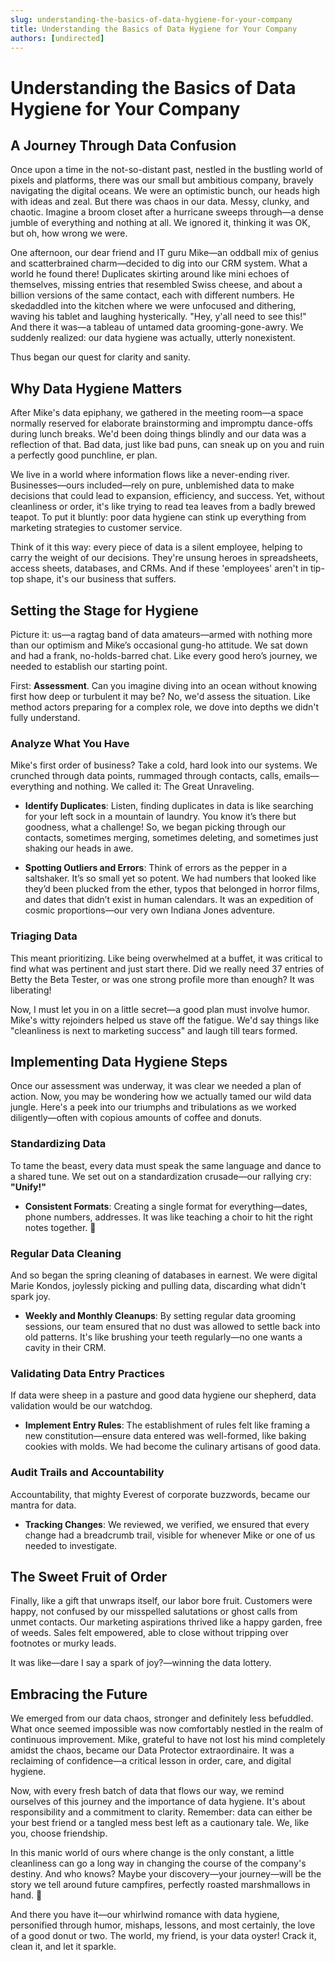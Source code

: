 ```yaml
---
slug: understanding-the-basics-of-data-hygiene-for-your-company
title: Understanding the Basics of Data Hygiene for Your Company
authors: [undirected]
---
```



# Understanding the Basics of Data Hygiene for Your Company

## A Journey Through Data Confusion

Once upon a time in the not-so-distant past, nestled in the bustling world of pixels and platforms, there was our small but ambitious company, bravely navigating the digital oceans. We were an optimistic bunch, our heads high with ideas and zeal. But there was chaos in our data. Messy, clunky, and chaotic. Imagine a broom closet after a hurricane sweeps through—a dense jumble of everything and nothing at all. We ignored it, thinking it was OK, but oh, how wrong we were.

One afternoon, our dear friend and IT guru Mike—an oddball mix of genius and scatterbrained charm—decided to dig into our CRM system. What a world he found there! Duplicates skirting around like mini echoes of themselves, missing entries that resembled Swiss cheese, and about a billion versions of the same contact, each with different numbers. He skedaddled into the kitchen where we were unfocused and dithering, waving his tablet and laughing hysterically. "Hey, y'all need to see this!" And there it was—a tableau of untamed data grooming-gone-awry. We suddenly realized: our data hygiene was actually, utterly nonexistent.

Thus began our quest for clarity and sanity.

## Why Data Hygiene Matters

After Mike's data epiphany, we gathered in the meeting room—a space normally reserved for elaborate brainstorming and impromptu dance-offs during lunch breaks. We'd been doing things blindly and our data was a reflection of that. Bad data, just like bad puns, can sneak up on you and ruin a perfectly good punchline, er plan.

We live in a world where information flows like a never-ending river. Businesses—ours included—rely on pure, unblemished data to make decisions that could lead to expansion, efficiency, and success. Yet, without cleanliness or order, it's like trying to read tea leaves from a badly brewed teapot. To put it bluntly: poor data hygiene can stink up everything from marketing strategies to customer service.

Think of it this way: every piece of data is a silent employee, helping to carry the weight of our decisions. They're unsung heroes in spreadsheets, access sheets, databases, and CRMs. And if these 'employees' aren't in tip-top shape, it's our business that suffers.

## Setting the Stage for Hygiene

Picture it: us—a ragtag band of data amateurs—armed with nothing more than our optimism and Mike’s occasional gung-ho attitude. We sat down and had a frank, no-holds-barred chat. Like every good hero’s journey, we needed to establish our starting point.

First: **Assessment**. Can you imagine diving into an ocean without knowing first how deep or turbulent it may be? No, we'd assess the situation. Like method actors preparing for a complex role, we dove into depths we didn't fully understand.

### Analyze What You Have

Mike's first order of business? Take a cold, hard look into our systems. We crunched through data points, rummaged through contacts, calls, emails—everything and nothing. We called it: The Great Unraveling.

- **Identify Duplicates**: Listen, finding duplicates in data is like searching for your left sock in a mountain of laundry. You know it’s there but goodness, what a challenge! So, we began picking through our contacts, sometimes merging, sometimes deleting, and sometimes just shaking our heads in awe.
  
- **Spotting Outliers and Errors**: Think of errors as the pepper in a saltshaker. It’s so small yet so potent. We had numbers that looked like they’d been plucked from the ether, typos that belonged in horror films, and dates that didn’t exist in human calendars. It was an expedition of cosmic proportions—our very own Indiana Jones adventure.

### Triaging Data

This meant prioritizing. Like being overwhelmed at a buffet, it was critical to find what was pertinent and just start there. Did we really need 37 entries of Betty the Beta Tester, or was one strong profile more than enough? It was liberating!

Now, I must let you in on a little secret—a good plan must involve humor. Mike's witty rejoinders helped us stave off the fatigue. We'd say things like "cleanliness is next to marketing success" and laugh till tears formed.

## Implementing Data Hygiene Steps

Once our assessment was underway, it was clear we needed a plan of action. Now, you may be wondering how we actually tamed our wild data jungle. Here's a peek into our triumphs and tribulations as we worked diligently—often with copious amounts of coffee and donuts.

### Standardizing Data

To tame the beast, every data must speak the same language and dance to a shared tune. We set out on a standardization crusade—our rallying cry: **"Unify!"** 

- **Consistent Formats**: Creating a single format for everything—dates, phone numbers, addresses. It was like teaching a choir to hit the right notes together. 🙌 

### Regular Data Cleaning

And so began the spring cleaning of databases in earnest. We were digital Marie Kondos, joylessly picking and pulling data, discarding what didn't spark joy.

- **Weekly and Monthly Cleanups**: By setting regular data grooming sessions, our team ensured that no dust was allowed to settle back into old patterns. It's like brushing your teeth regularly—no one wants a cavity in their CRM.

### Validating Data Entry Practices

If data were sheep in a pasture and good data hygiene our shepherd, data validation would be our watchdog. 

- **Implement Entry Rules**: The establishment of rules felt like framing a new constitution—ensure data entered was well-formed, like baking cookies with molds. We had become the culinary artisans of good data.

### Audit Trails and Accountability

Accountability, that mighty Everest of corporate buzzwords, became our mantra for data.

- **Tracking Changes**: We reviewed, we verified, we ensured that every change had a breadcrumb trail, visible for whenever Mike or one of us needed to investigate.

## The Sweet Fruit of Order

Finally, like a gift that unwraps itself, our labor bore fruit. Customers were happy, not confused by our misspelled salutations or ghost calls from unmet contacts. Our marketing aspirations thrived like a happy garden, free of weeds. Sales felt empowered, able to close without tripping over footnotes or murky leads.

It was like—dare I say a spark of joy?—winning the data lottery.

## Embracing the Future

We emerged from our data chaos, stronger and definitely less befuddled. What once seemed impossible was now comfortably nestled in the realm of continuous improvement. Mike, grateful to have not lost his mind completely amidst the chaos, became our Data Protector extraordinaire. It was a reclaiming of confidence—a critical lesson in order, care, and digital hygiene.

Now, with every fresh batch of data that flows our way, we remind ourselves of this journey and the importance of data hygiene. It's about responsibility and a commitment to clarity. Remember: data can either be your best friend or a tangled mess best left as a cautionary tale. We, like you, choose friendship.

In this manic world of ours where change is the only constant, a little cleanliness can go a long way in changing the course of the company's destiny. And who knows? Maybe your discovery—your journey—will be the story we tell around future campfires, perfectly roasted marshmallows in hand. 🍢

And there you have it—our whirlwind romance with data hygiene, personified through humor, mishaps, lessons, and most certainly, the love of a good donut or two. The world, my friend, is your data oyster! Crack it, clean it, and let it sparkle.